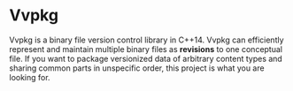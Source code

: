 Vvpkg
=========

Vvpkg is a binary file version control library in C++14.  Vvpkg can
efficiently represent and maintain multiple binary files as
**revisions** to one conceptual file.  If you want to package
versionized data of arbitrary content types and sharing common parts
in unspecific order, this project is what you are looking for.
